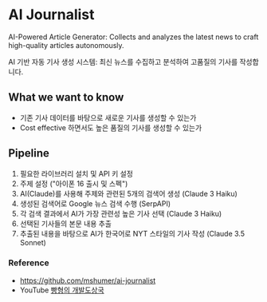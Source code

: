 # AI Journalist

AI-Powered Article Generator: Collects and analyzes the latest news to craft high-quality articles autonomously.

AI 기반 자동 기사 생성 시스템: 최신 뉴스를 수집하고 분석하여 고품질의 기사를 작성합니다.

## What we want to know

- 기존 기사 데이터를 바탕으로 새로운 기사를 생성할 수 있는가
- Cost effective 하면서도 높은 품질의 기사를 생성할 수 있는가

## Pipeline

1. 필요한 라이브러리 설치 및 API 키 설정
2. 주제 설정 ("아이폰 16 출시 및 스펙")
3. AI(Claude)를 사용해 주제와 관련된 5개의 검색어 생성 (Claude 3 Haiku)
4. 생성된 검색어로 Google 뉴스 검색 수행 (SerpAPI)
5. 각 검색 결과에서 AI가 가장 관련성 높은 기사 선택 (Claude 3 Haiku)
6. 선택된 기사들의 본문 내용 추출
7. 추출된 내용을 바탕으로 AI가 한국어로 NYT 스타일의 기사 작성 (Claude 3.5 Sonnet)

### Reference

- https://github.com/mshumer/ai-journalist
- YouTube [빵형의 개발도상국](https://www.youtube.com/@bbanghyong)
